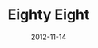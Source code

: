 ---
layout: post
title: "Eighty Eight"
date: 2012-11-14
categories: works
tags: [granular synthesis, music]
---